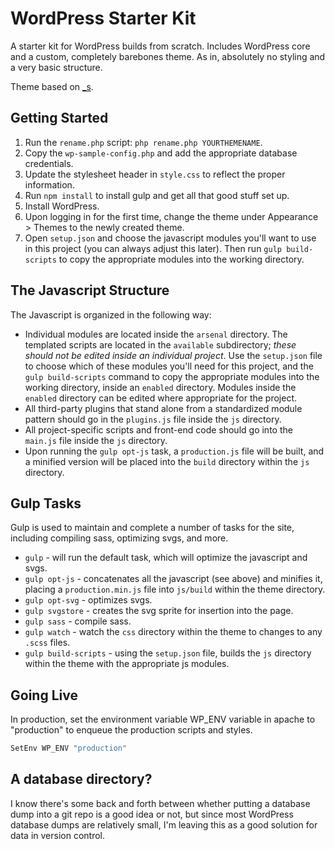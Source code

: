 WordPress Starter Kit
=====================

A starter kit for WordPress builds from scratch. Includes WordPress core and a custom, completely barebones theme. As in, absolutely no styling and a very basic structure.

Theme based on [_s](https://github.com/Automattic/_s/).

Getting Started
---------------
1. Run the `rename.php` script: `php rename.php YOURTHEMENAME`.
1. Copy the `wp-sample-config.php` and add the appropriate database credentials.
1. Update the stylesheet header in `style.css` to reflect the proper information.
1. Run `npm install` to install gulp and get all that good stuff set up.
1. Install WordPress.
1. Upon logging in for the first time, change the theme under Appearance > Themes to the newly created theme.
1. Open `setup.json` and choose the javascript modules you'll want to use in this project (you can always adjust this later). Then run `gulp build-scripts` to copy the appropriate modules into the working directory.


The Javascript Structure
------------------------

The Javascript is organized in the following way:

* Individual modules are located inside the `arsenal` directory. The templated scripts are located in the `available` subdirectory; *these should not be edited inside an individual project*. Use the `setup.json` file to choose which of these modules you'll need for this project, and the `gulp build-scripts` command to copy the appropriate modules into the working directory, inside an `enabled` directory. Modules inside the `enabled` directory can be edited where appropriate for the project.
* All third-party plugins that stand alone from a standardized module pattern should go in the `plugins.js` file inside the `js` directory.
* All project-specific scripts and front-end code should go into the `main.js` file inside the `js` directory.
* Upon running the `gulp opt-js` task, a `production.js` file will be built, and a minified version will be placed into the `build` directory within the `js` directory.


Gulp Tasks
----------

Gulp is used to maintain and complete a number of tasks for the site, including compiling sass, optimizing svgs, and more.

* `gulp` - will run the default task, which will optimize the javascript and svgs.
* `gulp opt-js` - concatenates all the javascript (see above) and minifies it, placing a `production.min.js` file into `js/build` within the theme directory.
* `gulp opt-svg` - optimizes svgs.
* `gulp svgstore` - creates the svg sprite for insertion into the page.
* `gulp sass` - compile sass.
* `gulp watch` - watch the `css` directory within the theme to changes to any `.scss` files.
* `gulp build-scripts` - using the `setup.json` file, builds the `js` directory within the theme with the appropriate js modules.


Going Live
----------

In production, set the environment variable WP_ENV variable in apache to "production" to enqueue the production scripts and styles.

```sh
SetEnv WP_ENV "production"
```


A database directory?
---------------------

I know there's some back and forth between whether putting a database dump into a git repo is a good idea or not, but since most WordPress database dumps are relatively small, I'm leaving this as a good solution for data in version control.

